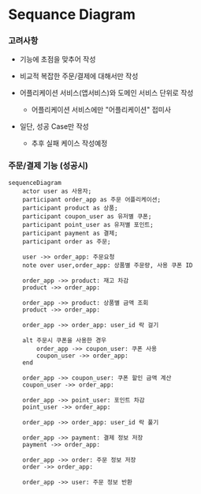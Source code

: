 # Sequance Diagram

### 고려사항
* 기능에 초점을 맞추어 작성
* 비교적 복잡한 주문/결제에 대해서만 작성
* 어플리케이션 서비스(앱서비스)와 도메인 서비스 단위로 작성
    * 어플리케이션 서비스에만 "어플리케이션" 접미사

* 일단, 성공 Case만 작성
    * 추후 실패 케이스 작성예정

### 주문/결제 기능 (성공시)

```mermaid
sequenceDiagram
    actor user as 사용자;
    participant order_app as 주문 어플리케이션;
    participant product as 상품;
    participant coupon_user as 유저별 쿠폰;
    participant point_user as 유저별 포인트;
    participant payment as 결제;
    participant order as 주문;

    user ->> order_app: 주문요청
    note over user,order_app: 상품별 주문량, 사용 쿠폰 ID

    order_app ->> product: 재고 차감 
    product ->> order_app: 
    
    order_app ->> product: 상품별 금액 조회  
    product ->> order_app: 

    order_app ->> order_app: user_id 락 걸기

    alt 주문시 쿠폰을 사용한 경우
        order_app ->> coupon_user: 쿠폰 사용
        coupon_user ->> order_app: 
    end

    order_app ->> coupon_user: 쿠폰 할인 금액 계산
    coupon_user ->> order_app: 

    order_app ->> point_user: 포인트 차감
    point_user ->> order_app: 
    
    order_app ->> order_app: user_id 락 풀기

    order_app ->> payment: 결제 정보 저장
    payment ->> order_app: 

    order_app ->> order: 주문 정보 저장
    order ->> order_app: 

    order_app ->> user: 주문 정보 반환 
```
